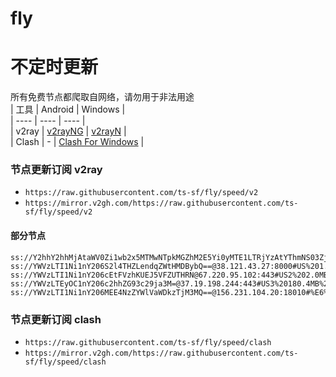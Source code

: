 # fly
# 不定时更新
所有免费节点都爬取自网络，请勿用于非法用途  
|  工具  | Android  | Windows  |  
|  ----  | ----   | ----  |  
| v2ray  | [v2rayNG](https://github.com/2dust/v2rayNG/releases) | [v2rayN](https://github.com/2dust/v2rayN/releases) |  
| Clash  | - | [Clash For Windows](https://github.com/2dust/clashN/releases) | 
  
### 节点更新订阅  v2ray
- `https://raw.githubusercontent.com/ts-sf/fly/speed/v2`  
- `https://mirror.v2gh.com/https://raw.githubusercontent.com/ts-sf/fly/speed/v2`  

#### 部分节点  
``` 
ss://Y2hhY2hhMjAtaWV0Zi1wb2x5MTMwNTpkMGZhM2E5Yi0yMTE1LTRjYzAtYThmNS03ZjRmN2NhZjZlYzE=@92.223.2.77:8080#%E6%9C%AA%E7%9F%A58%202.8MB%2Fs
ss://YWVzLTI1Ni1nY206S2l4THZLendqZWtHMDBybQ==@38.121.43.27:8000#US%201.7MB%2Fs
ss://YWVzLTI1Ni1nY206cEtFVzhKUEJ5VFZUTHRN@67.220.95.102:443#US2%202.0MB%2Fs
ss://YWVzLTEyOC1nY206c2hhZG93c29ja3M=@37.19.198.244:443#US3%20180.4MB%2Fs
ss://YWVzLTI1Ni1nY206MEE4NzZYWlVaWDkzTjM3MQ==@156.231.104.20:18010#%E6%9C%AA%E7%9F%A514%20819.6KB%2Fs
```
### 节点更新订阅  clash
- `https://raw.githubusercontent.com/ts-sf/fly/speed/clash`  
- `https://mirror.v2gh.com/https://raw.githubusercontent.com/ts-sf/fly/speed/clash`  


